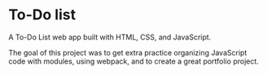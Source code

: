 # To-Do list

A To-Do List web app built with HTML, CSS, and JavaScript.

The goal of this project was to get extra practice organizing JavaScript code with modules, using webpack, and to create a great portfolio project.
